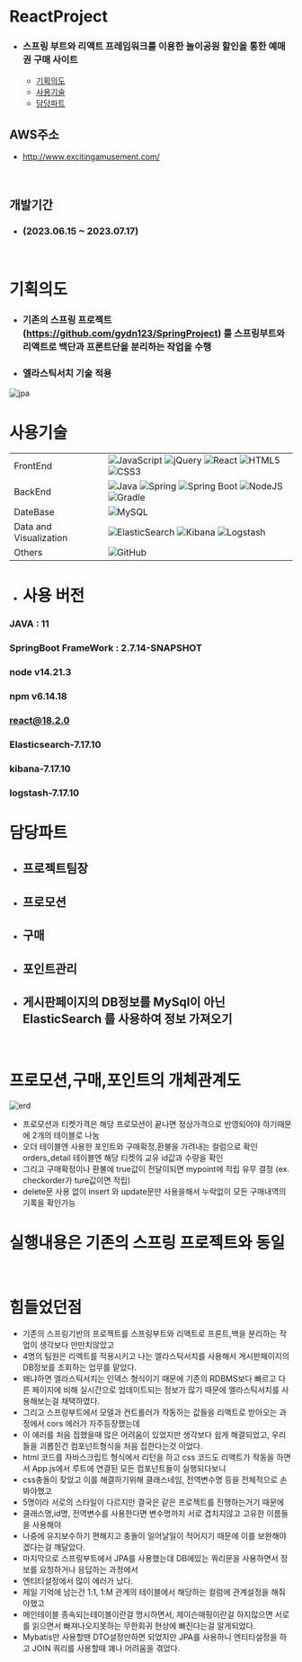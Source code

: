# ReactProject
- ### 스프링 부트와 리액트 프레임워크를 이용한 놀이공원 할인을 통한 예매권 구매 사이트
  - [기획의도](#기획의도)
  - [사용기술](#사용기술)
  - [담당파트](#담당파트)

## AWS주소
- http://www.excitingamusement.com/

<br/>

## 개발기간 
 
- ### (2023.06.15 ~ 2023.07.17)

<br/>

# 기획의도
- ### 기존의 스프링 프로젝트(https://github.com/gydn123/SpringProject) 를 스프링부트와 리액트로 백단과 프론트단을 분리하는 작업을 수행
- ### 엘라스틱서치 기술 적용
![jpa](https://github.com/gydn123/ReactProject/assets/121388591/5414aeb6-25e8-43ac-96b5-6cc7af955729)
<br/>

# 사용기술

| | |
| --- | --- |
| FrontEnd | ![JavaScript](https://img.shields.io/badge/javascript-%23323330.svg?style=for-the-badge&logo=javascript&logoColor=%23F7DF1E) ![jQuery](https://img.shields.io/badge/jquery-%230769AD.svg?style=for-the-badge&logo=jquery&logoColor=white) ![React](https://img.shields.io/badge/react-%2320232a.svg?style=for-the-badge&logo=react&logoColor=%2361DAFB) ![HTML5](https://img.shields.io/badge/html5-%23E34F26.svg?style=for-the-badge&logo=html5&logoColor=white) ![CSS3](https://img.shields.io/badge/css3-%231572B6.svg?style=for-the-badge&logo=css3&logoColor=white) |
| BackEnd | ![Java](https://img.shields.io/badge/java-%23ED8B00.svg?style=for-the-badge&logo=openjdk&logoColor=white) ![Spring](https://img.shields.io/badge/spring-%236DB33F.svg?style=for-the-badge&logo=spring&logoColor=white) ![Spring Boot](https://img.shields.io/badge/Spring_Boot-%236DB33F.svg?style=for-the-badge&logo=spring-boot&logoColor=white) ![NodeJS](https://img.shields.io/badge/node.js-6DA55F?style=for-the-badge&logo=node.js&logoColor=white)  ![Gradle](https://img.shields.io/badge/Gradle-02303A.svg?style=for-the-badge&logo=Gradle&logoColor=white)  |
| DateBase | ![MySQL](https://img.shields.io/badge/mysql-%2300f.svg?style=for-the-badge&logo=mysql&logoColor=white)  |
| Data and Visualization | ![ElasticSearch](https://img.shields.io/badge/-ElasticSearch-005571?style=for-the-badge&logo=elasticsearch) ![Kibana](https://img.shields.io/badge/Kibana-%236674a4.svg?style=for-the-badge&logo=kibana&logoColor=white) ![Logstash](https://img.shields.io/badge/Logstash-%234A138A.svg?style=for-the-badge&logo=logstash&logoColor=white) |
| Others | ![GitHub](https://img.shields.io/badge/github-%23121011.svg?style=for-the-badge&logo=github&logoColor=white) |

- # 사용 버전
### JAVA : 11

### SpringBoot FrameWork : 2.7.14-SNAPSHOT

### node v14.21.3

### npm v6.14.18

### react@18.2.0

### Elasticsearch-7.17.10

### kibana-7.17.10

### logstash-7.17.10

# 담당파트

- ## 프로젝트팀장
- ## 프로모션
- ## 구매
- ## 포인트관리
- ## 게시판페이지의 DB정보를 MySql이 아닌 ElasticSearch 를 사용하여 정보 가져오기 
<br/>

# 프로모션,구매,포인트의 개체관계도
![erd](https://github.com/gydn123/SpringProject/assets/121388591/78b06443-a065-4952-8644-9d751e57cd25)

- 프로모션과 티켓가격은 해당 프로모션이 끝나면 정상가격으로 반영되어야 하기때문에 2개의 테이블로 나눔
- 오더 테이블엔 사용한 포인트와 구매확정,환불을 가려내는 컬럼으로 확인 orders_detail 테이블엔 해당 티켓의 교유 id값과 수량을 확인
- 그리고 구매확정이나 환불에 true값이 전달이되면 mypoint에 적립 유무 결정 (ex. checkorder가 ture값이면 적립)
- delete문 사용 없이 insert 와 update문만 사용을해서 누락없이 모든 구매내역의 기록을 확인가능

# 실행내용은 기존의 스프링 프로젝트와 동일

<br />

# 힘들었던점

- 기존의 스프링기반의 프로젝트를 스프링부트와 리액트로 프론트,백을 분리하는 작업이 생각보다 만만치않았고
- 4명의 팀원은 리액트를 적용시키고 나는 엘라스틱서치를 사용해서 게시판페이지의 DB정보를 조회하는 업무를 맡았다.
- 왜냐하면 엘라스틱서치는 인덱스 형식이기 때문에 기존의 RDBMS보다 빠르고 다른 페이지에 비해 실시간으로 업데이트되는 정보가 많기 때문에 엘라스틱서치를 사용해보는걸 채택하였다.
- 그리고 스프링부트에서 모델과 컨트롤러가 작동하는 값들을 리액트로 받아오는 과정에서 cors 에러가 자주등장했는데
- 이 에러를 처음 접했을때 많은 어려움이 있었지만 생각보다 쉽게 해결되었고, 우리들을 괴롭힌건 컴포넌트형식을 처음 접한다는것 이었다.
- html 코드를 자바스크립트 형식에서 리턴을 하고 css 코드도 리액트가 작동을 하면서 App.js에서 루트에 연결된 모든 컴포넌트들이 실행되다보니
- css충돌이 잦았고 이를 해결하기위해 클래스네임, 전역변수명 등을 전체적으로 손봐야했고
- 5명이라 서로의 스타일이 다르지만 결국은 같은 프로젝트를 진행하는거기 때문에
- 클래스명,id명, 전역변수를 사용한다면 변수명까지 서로 겹치지않고 고유한 이름들을 사용해야
- 나중에 유지보수하기 편해지고 충돌이 일어날일이 적어지기 때문에 이를 보완해야겠다는걸 깨달았다.
- 마지막으로 스프링부트에서 JPA를 사용했는데 DB에있는 쿼리문을 사용하면서 정보를 요청하거나 응답하는 과정에서
- 엔티티설정에서 많이 에러가 났다.
- 제일 기억에 남는건 1:1, 1:M 관계의 테이블에서 해당하는 컬럼에 관계설정을 해줘야했고
- 메인테이블 종속되는테이블이란걸 명시하면서, 제이슨매핑이란걸 하지많으면 서로를 읽으면서 빠져나오지못하는 무한회귀 현상에 빠진다는걸 알게되었다.
- Mybatis만 사용할땐 DTO설정만하면 되었지만 JPA를 사용하니 엔티티설정을 하고 JOIN 쿼리를 사용할때 꽤나 어려움을 겪었다.


